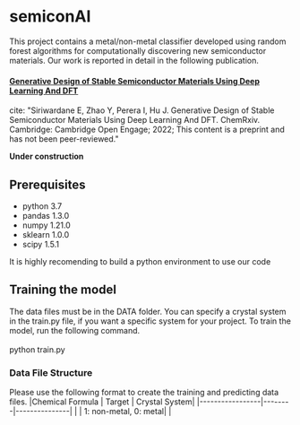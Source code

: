 # semiconAI
This project contains a metal/non-metal classifier developed using random forest algorithms for computationally discovering new semiconductor materials. Our work is reported in detail in the following publication.

#### [Generative Design of Stable Semiconductor Materials Using Deep Learning And DFT](https://chemrxiv.org/engage/chemrxiv/article-details/61d08f7275c57229dbff6255)

cite:  "Siriwardane E, Zhao Y, Perera I, Hu J. Generative Design of Stable Semiconductor Materials Using Deep Learning And DFT. ChemRxiv. Cambridge: Cambridge Open Engage; 2022; This content is a preprint and has not been peer-reviewed."

**Under construction**

## Prerequisites
- python 3.7
- pandas 1.3.0
- numpy 1.21.0
- sklearn 1.0.0
- scipy 1.5.1

It is highly recomending to build a python environment to use our code

## Training the model

The data files must be in the DATA folder. You can specify a crystal system in the train.py file, if you want a specific system for your project. To train the model, run the following command.  <br />  <br />
python train.py

### Data File Structure
Please use the following format to create the training and predicting data files.
|Chemical Formula | Target | Crystal System|
|-----------------|--------|---------------|
| | 1: non-metal, 0: metal| |



